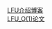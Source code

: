 [LFU介绍博客](https://ieftimov.com/post/when-why-least-frequently-used-cache-implementation-golang/)<br>
[LFU_O(1)论文](http://dhruvbird.com/lfu.pdf)
